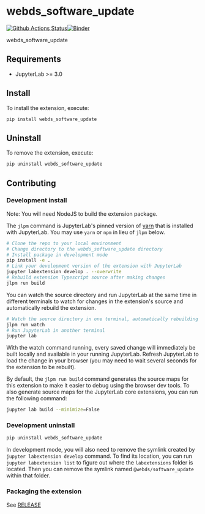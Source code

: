 # webds_software_update

[![Github Actions Status](https://github.com/github_username/@webds/software_update/workflows/Build/badge.svg)](https://github.com/github_username/@webds/software_update/actions/workflows/build.yml)[![Binder](https://mybinder.org/badge_logo.svg)](https://mybinder.org/v2/gh/github_username/@webds/software_update/main?urlpath=lab)

webds_software_update



## Requirements

* JupyterLab >= 3.0

## Install

To install the extension, execute:

```bash
pip install webds_software_update
```

## Uninstall

To remove the extension, execute:

```bash
pip uninstall webds_software_update
```


## Contributing

### Development install

Note: You will need NodeJS to build the extension package.

The `jlpm` command is JupyterLab's pinned version of
[yarn](https://yarnpkg.com/) that is installed with JupyterLab. You may use
`yarn` or `npm` in lieu of `jlpm` below.

```bash
# Clone the repo to your local environment
# Change directory to the webds_software_update directory
# Install package in development mode
pip install -e .
# Link your development version of the extension with JupyterLab
jupyter labextension develop . --overwrite
# Rebuild extension Typescript source after making changes
jlpm run build
```

You can watch the source directory and run JupyterLab at the same time in different terminals to watch for changes in the extension's source and automatically rebuild the extension.

```bash
# Watch the source directory in one terminal, automatically rebuilding when needed
jlpm run watch
# Run JupyterLab in another terminal
jupyter lab
```

With the watch command running, every saved change will immediately be built locally and available in your running JupyterLab. Refresh JupyterLab to load the change in your browser (you may need to wait several seconds for the extension to be rebuilt).

By default, the `jlpm run build` command generates the source maps for this extension to make it easier to debug using the browser dev tools. To also generate source maps for the JupyterLab core extensions, you can run the following command:

```bash
jupyter lab build --minimize=False
```

### Development uninstall

```bash
pip uninstall webds_software_update
```

In development mode, you will also need to remove the symlink created by `jupyter labextension develop`
command. To find its location, you can run `jupyter labextension list` to figure out where the `labextensions`
folder is located. Then you can remove the symlink named `@webds/software_update` within that folder.

### Packaging the extension

See [RELEASE](RELEASE.md)
